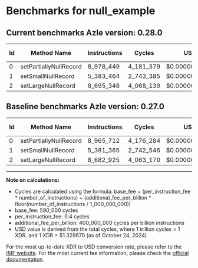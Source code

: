 # Benchmarks for null_example

## Current benchmarks Azle version: 0.28.0

| Id  | Method Name            | Instructions | Cycles    | USD           | USD/Million Calls | Change                           |
| --- | ---------------------- | ------------ | --------- | ------------- | ----------------- | -------------------------------- |
| 0   | setPartiallyNullRecord | 8_978_449    | 4_181_379 | $0.0000055599 | $5.55             | <font color="red">+12_737</font> |
| 1   | setSmallNullRecord     | 5_383_464    | 2_743_385 | $0.0000036478 | $3.64             | <font color="red">+2_099</font>  |
| 2   | setLargeNullRecord     | 8_695_348    | 4_068_139 | $0.0000054093 | $5.40             | <font color="red">+12_423</font> |

## Baseline benchmarks Azle version: 0.27.0

| Id  | Method Name            | Instructions | Cycles    | USD           | USD/Million Calls |
| --- | ---------------------- | ------------ | --------- | ------------- | ----------------- |
| 0   | setPartiallyNullRecord | 8_965_712    | 4_176_284 | $0.0000055531 | $5.55             |
| 1   | setSmallNullRecord     | 5_381_365    | 2_742_546 | $0.0000036467 | $3.64             |
| 2   | setLargeNullRecord     | 8_682_925    | 4_063_170 | $0.0000054027 | $5.40             |

---

**Note on calculations:**

- Cycles are calculated using the formula: base_fee + (per_instruction_fee \* number_of_instructions) + (additional_fee_per_billion \* floor(number_of_instructions / 1_000_000_000))
- base_fee: 590_000 cycles
- per_instruction_fee: 0.4 cycles
- additional_fee_per_billion: 400_000_000 cycles per billion instructions
- USD value is derived from the total cycles, where 1 trillion cycles = 1 XDR, and 1 XDR = $1.329670 (as of October 24, 2024)

For the most up-to-date XDR to USD conversion rate, please refer to the [IMF website](https://www.imf.org/external/np/fin/data/rms_sdrv.aspx).
For the most current fee information, please check the [official documentation](https://internetcomputer.org/docs/current/developer-docs/gas-cost#execution).
